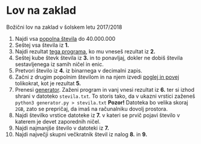 # Lov na zaklad
Božični lov na zaklad v šolskem letu 2017/2018

1. Najdi vsa [popolna števila](http://www.educa.fmf.uni-lj.si/izodel/sola/2001/ura/zeman/pitag.htm) do 40.000.000
2. Seštej vsa števila iz __1.__
3. Najdi rezultat [tega programa](https://raw.githubusercontent.com/KrozekGimVic/2018-lov-na-zaklad/master/program.py), ko mu vneseš rezultat iz __2.__
4. Seštej kube števk števila iz __3.__ in to ponavljaj, dokler ne dobiš števila sestavljenega iz samih ničel in enic.
5. Pretvori število iz __4.__ iz binarnega v decimalni zapis.
6. Začni z drugim popolnim številom in na njem izvedi [poglej in povej](https://sl.wikipedia.org/wiki/Conwayjevo_zaporedje)
tolikokrat, kot je rezultat __5.__
7. Prenesi [generator](https://raw.githubusercontent.com/KrozekGimVic/2018-lov-na-zaklad/master/generator.py). Zaženi program in vanj vnesi rezultat iz __6.__ ter si izhod shrani v datoteko `stevila.txt`. To storis tako, da v ukazni vrstici zaženeš
`python3 generator.py > stevila.txt`
__Pozor!__ Datoteka bo velika skoraj `2GB`, zato se prepričaj, da imaš na računalniku dovolj prostora.
8. Najdi številko vrstice datoteke iz __7.__ v kateri se prvič pojavi število v katerem je devet zaporednih ničel.
9. Najdi najmanjše število v datoteki iz __7.__
10. Najdi največji skupni večkratnik števil iz nalog __8.__ in __9.__

